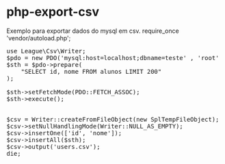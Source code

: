 # php-export-csv
Exemplo para exportar dados do mysql em csv.
require_once 'vendor/autoload.php';

<pre>
use League\Csv\Writer;
$pdo = new PDO('mysql:host=localhost;dbname=teste' , 'root' , '1234');
$sth = $pdo->prepare(
    "SELECT id, nome FROM alunos LIMIT 200"
);

$sth->setFetchMode(PDO::FETCH_ASSOC);
$sth->execute();


$csv = Writer::createFromFileObject(new SplTempFileObject);
$csv->setNullHandlingMode(Writer::NULL_AS_EMPTY);
$csv->insertOne(['id', 'nome']);
$csv->insertAll($sth);
$csv->output('users.csv');
die;
</pre>
